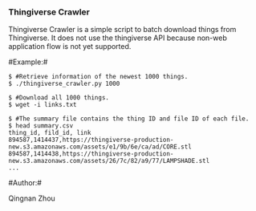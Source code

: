 ### Thingiverse Crawler ###

Thingiverse Crawler is a simple script to batch download things from
Thingiverse.  It does not use the thingiverse API because non-web application
flow is not yet supported.

#Example:#

    $ #Retrieve information of the newest 1000 things.
    $ ./thingiverse_crawler.py 1000

    $ #Download all 1000 things.
    $ wget -i links.txt

    $ #The summary file contains the thing ID and file ID of each file.
    $ head summary.csv
    thing_id, fild_id, link
    894587,1414437,https://thingiverse-production-new.s3.amazonaws.com/assets/e1/9b/6e/ca/ad/CORE.stl
    894587,1414438,https://thingiverse-production-new.s3.amazonaws.com/assets/26/7c/82/a9/77/LAMPSHADE.stl
    ...

#Author:#

Qingnan Zhou
